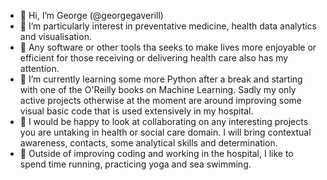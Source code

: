 - 👋 Hi, I’m George (@georgegaverill)
- 👀 I’m  particularly interest in preventative medicine, health data analytics and visualisation. 
- 👀 Any software or other tools tha seeks to make lives more enjoyable or efficient for those receiving or delivering health care also has my attention.
- 🌱 I’m currently learning some more Python after a break and starting with one of the O'Reilly books on Machine Learning. Sadly my only active projects otherwise at the moment are around improving some visual basic code that is used extensively in my hospital.
- 💞️ I would be happy to look at collaborating on any interesting projects you are untaking in health or social care domain. I will bring contextual awareness, contacts, some analytical skills and determination. 
- 🏃 Outside of improving coding and working in the hospital, I like to spend  time running, practicing yoga and sea swimming.
<!---
georgegaverill/georgegaverill is a ✨ special ✨ repository because its `README.md` (this file) appears on your GitHub profile.
You can click the Preview link to take a look at your changes.
--->
